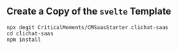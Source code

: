 ## Create a Copy of the `svelte` Template

```
npx degit CriticalMoments/CMSaasStarter clichat-saas
cd clichat-saas
npm install
```

